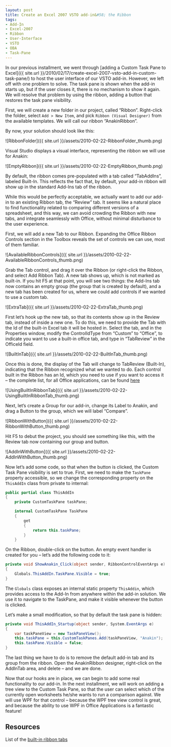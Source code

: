 ```yaml
---
layout: post
title: Create an Excel 2007 VSTO add-in&#58; the Ribbon
tags:
- Add-In
- Excel-2007
- Ribbon
- User-Interface
- VSTO
- OBA
- Task-Pane
---
```


In our previous installment, we went through [adding a Custom Task Pane to Excel]({{ site.url }}/2010/02/17/create-excel-2007-vsto-add-in-custom-task-pane/) to host the user interface of our VSTO add-in. However, we left off with one problem to solve. The task pane is shown when the add-in starts up, but if the user closes it, there is no mechanism to show it again. We will resolve that problem by using the ribbon, adding a button that restores the task pane visibility.  

First, we will create a new folder in our project, called “Ribbon”. Right-click the folder, select `Add > New Item`, and pick `Ribbon (Visual Designer)` from the available templates. We will call our ribbon “AnakinRibbon”.  

By now, your solution should look like this:  

![RibbonFolder]({{ site.url }}/assets/2010-02-22-RibbonFolder_thumb.png)

Visual Studio displays a visual interface, representing the ribbon we will use for Anakin:  

![EmptyRibbon]({{ site.url }}/assets/2010-02-22-EmptyRibbon_thumb.png)

By default, the ribbon comes pre-populated with a tab called “TabAddIns”, labeled Built-In. This reflects the fact that, by default, your add-in ribbon will show up in the standard Add-Ins tab of the ribbon.  

While this would be perfectly acceptable, we actually want to add our add-in to an existing Ribbon tab, the “Review” tab. It seems like a natural place to find functionality related to comparing different versions of a spreadsheet, and this way, we can avoid crowding the Ribbon with new tabs, and integrate seamlessly with Office, without minimal disturbance to the user experience.  

<!--more-->

First, we will add a new Tab to our Ribbon. Expanding the Office Ribbon Controls section in the Toolbox reveals the set of controls we can use, most of them familiar.   

![AvailableRibbonControls]({{ site.url }}/assets/2010-02-22-AvailableRibbonControls_thumb.png)

Grab the Tab control, and drag it over the Ribbon (or right-click the Ribbon, and select Add Ribbon Tab). A new tab shows up, which is not marked as built-in. If you hit F5 at that point, you will see two things: the Add-Ins tab now contains an empty group (the group that is created by default), and a new tab has been created for us, where we could add controls if we wanted to use a custom tab.  


![ExtraTab]({{ site.url }}/assets/2010-02-22-ExtraTab_thumb.png)

First let’s hook up the new tab, so that its contents show up in the Review tab, instead of inside a new one. To do this, we need to provide the Tab with the Id of the built-in Excel tab it will be hosted in. Select the tab, and in the Properties window, modify the ControlIdType from “Custom” to “Office”, to indicate you want to use a built-in office tab, and type in “TabReview” in the OfficeId field.  

![BuiltInTab]({{ site.url }}/assets/2010-02-22-BuiltInTab_thumb.png)

Once this is done, the display of the Tab will change to TabReview (Built-In), indicating that the Ribbon recognized what we wanted to do. Each control built in the Ribbon has an Id, which you need to use if you want to access it – the complete list, for all Office applications, can be found [here](http://www.microsoft.com/downloads/details.aspx?FamilyID=4329D9E9-4D11-46A5-898D-23E4F331E9AE&displaylang=en#filelist)

![UsingBuiltInRibbonTab]({{ site.url }}/assets/2010-02-22-UsingBuiltInRibbonTab_thumb.png)
  
Next, let’s create a Group for our add-in, change its Label to Anakin, and drag a Button to the group, which we will label “Compare”.  

![RibbonWithButton]({{ site.url }}/assets/2010-02-22-RibbonWithButton_thumb.png)

Hit F5 to debut the project, you should see something like this, with the Review tab now containing our group and button. 

![AddInWithButton]({{ site.url }}/assets/2010-02-22-AddInWithButton_thumb.png)

Now let’s add some code, so that when the button is clicked, the Custom Task Pane visibility is set to true. First, we need to make the `TaskPane` property accessible, so we change the corresponding property on the `ThisAddIn` class from private to internal:  

``` csharp
public partial class ThisAddIn
{
    private CustomTaskPane taskPane;

    internal CustomTaskPane TaskPane
    {
        get
        {
            return this.taskPane;
        }
    }
``` 

On the Ribbon, double-click on the button. An empty event handler is created for you – let’s add the following code to it:

``` csharp
private void ShowAnakin_Click(object sender, RibbonControlEventArgs e)
{
    Globals.ThisAddIn.TaskPane.Visible = true;
}
``` 

The `Globals` class exposes an internal static property `ThisAddin`, which provides access to the Add-In from anywhere within the add-in solution. We use it to navigate to the TaskPane, and make it visible whenever the button is clicked.

Let’s make a small modification, so that by default the task pane is hidden:

``` csharp
private void ThisAddIn_Startup(object sender, System.EventArgs e)
{
    var taskPaneView = new TaskPaneView();
    this.taskPane = this.CustomTaskPanes.Add(taskPaneView, "Anakin");
    this.taskPane.Visible = false;
}
``` 

The last thing we have to do is to remove the default add-in tab and its group from the ribbon. Open the AnakinRibbon designer, right-click on the AddInTab area, and delete – and we are done.

Now that our hooks are in place, we can begin to add some real functionality to our add-in. In the next installment, we will work on adding a tree view to the Custom Task Pane, so that the user can select which of the currently open worksheets he/she wants to run a comparison against. We will use WPF for that control – because the WPF tree view control is great, and because the ability to use WPF in Office Applications is a fantastic feature!

## Resources

List of the [built-in ribbon tabs](http://www.microsoft.com/downloads/details.aspx?FamilyID=4329D9E9-4D11-46A5-898D-23E4F331E9AE&displaylang=en#filelist)
